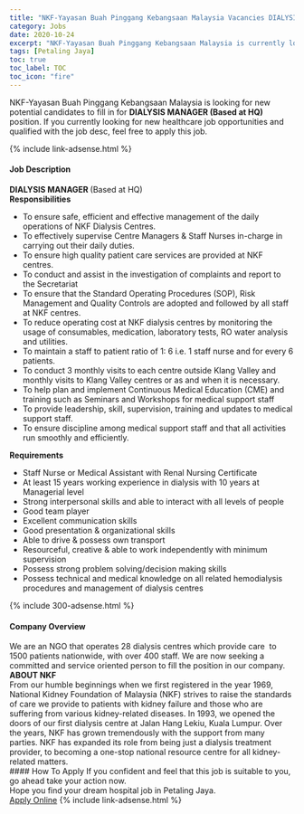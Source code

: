 ```yaml
---
title: "NKF-Yayasan Buah Pinggang Kebangsaan Malaysia Vacancies DIALYSIS MANAGER (Based at HQ)" 
category: Jobs 
date: 2020-10-24 
excerpt: "NKF-Yayasan Buah Pinggang Kebangsaan Malaysia is currently looking for suitable person to fill in the DIALYSIS MANAGER (Based at HQ) which positioned at Petaling Jaya" 
tags: [Petaling Jaya] 
toc: true 
toc_label: TOC 
toc_icon: "fire" 
--- 
```


<p>NKF-Yayasan Buah Pinggang Kebangsaan Malaysia is looking for new potential candidates to fill in for <b>DIALYSIS MANAGER (Based at HQ)</b> position. If you currently looking for new healthcare job opportunities and qualified with the job desc, feel free to apply this job.
</p>{% include link-adsense.html %} 
<div><div><h4>Job Description</h4></div><div><div><span><div><div><div><strong>DIALYSIS MANAGER </strong>(Based at HQ)</div><div><strong>Responsibilities</strong></div><ul><li>To ensure safe, efficient and effective management of the daily operations of NKF Dialysis Centres.</li><li>To effectively supervise Centre Managers &amp; Staff Nurses in-charge in carrying out their daily duties.</li><li>To ensure high quality patient care services are provided at NKF centres.</li><li>To conduct and assist in the investigation of complaints and report to the Secretariat</li><li>To ensure that the Standard Operating Procedures (SOP), Risk Management and Quality Controls are adopted and followed by all staff at NKF centres.</li><li>To reduce operating cost at NKF dialysis centres by monitoring the usage of consumables, medication, laboratory tests, RO water analysis and utilities.</li><li>To maintain a staff to patient ratio of 1: 6 i.e. 1 staff nurse and for every 6 patients.</li><li>To conduct 3 monthly visits to each centre outside Klang Valley and monthly visits to Klang Valley centres or as and when it is necessary.</li><li>To help plan and implement Continuous Medical Education (CME) and training such as Seminars and Workshops for medical support staff</li><li>To provide leadership, skill, supervision, training and updates to medical support staff.</li><li>To ensure discipline among medical support staff and that all activities run smoothly and efficiently.</li></ul><div><strong>Requirements</strong></div><ul><li>Staff Nurse or Medical Assistant with Renal Nursing Certificate</li><li>At least 15 years working experience in dialysis with 10 years at Managerial level</li><li>Strong interpersonal skills and able to interact with all levels of people</li><li>Good team player</li><li>Excellent communication skills</li><li>Good presentation &amp; organizational skills</li><li>Able to drive &amp; possess own transport</li><li>Resourceful, creative &amp; able to work independently with minimum supervision</li><li>Possess strong problem solving/decision making skills</li><li>Possess technical and medical knowledge on all related hemodialysis procedures and management of dialysis centres</li></ul></div></div></span></div></div></div> 
{% include 300-adsense.html %} 
<div><div><h4>Company Overview</h4></div><div><div><span><div><div>
<div>We are an NGO that operates&#160;28 dialysis centres which provide care &#160;to 1500 patients nationwide, with over 400 staff. We are now seeking a committed and service oriented person to fill the position in our company.</div>
</div>
<div>
<div><strong>ABOUT NKF</strong></div>
<div>From our humble beginnings when we first registered in the year 1969, National Kidney Foundation of Malaysia (NKF) strives to raise the standards of care we provide to patients with kidney failure and those who are suffering from various kidney-related diseases. In 1993, we opened the doors of our first dialysis centre at Jalan Hang Lekiu, Kuala Lumpur. Over the years, NKF has grown tremendously with the support from many parties. NKF has expanded its role from being just a dialysis treatment provider, to becoming a one-stop national resource centre for all kidney-related matters.</div>
</div></div></span></div></div></div> 
#### How To Apply 
If you confident and feel that this job is suitable to you, go ahead take your action now. <br/> 
Hope you find your dream hospital job in Petaling Jaya. <br/> 
<a href="https://www.jobstreet.com.my/en/job/dialysis-manager-based-at-hq-4400210?jobId=jobstreet-my-job-4400210" class="btn btn--warning" target="_blank" rel="nofollow noopenner">Apply Online</a> 
{% include link-adsense.html %} 